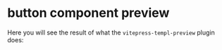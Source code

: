 # button component preview

Here you will see the result of what the `vitepress-templ-preview` plugin does:

<templ-demo src="button-demo" data-title="Button Component Demo" />
